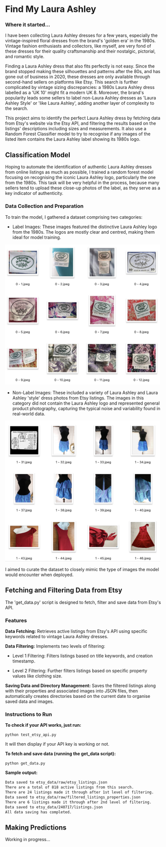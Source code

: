 # Find My Laura Ashley

### Where it started...
I have been collecting Laura Ashley dresses for a few years, especially the vintage-inspired floral dresses from the brand's 'golden era' in the 1980s. Vintage fashion enthusiasts and collectors, like myself, are very fond of these dresses for their quality craftsmanship and their nostalgic, pictorial, and romantic style.

Finding a Laura Ashley dress that also fits perfectly is not easy. Since the brand stopped making these silhouettes and patterns after the 80s, and has gone out of business in 2020, these dresses are only available through second-hand sellers on platforms like Etsy. This search is further complicated by vintage sizing discrepancies: a 1980s Laura Ashley dress labelled as a 'UK 10' might fit a modern UK 8. Moreover, the brand's popularity leads some sellers to label non-Laura Ashley dresses as 'Laura Ashley Style' or 'like Laura Ashley', adding another layer of complexity to the search.

This project aims to identify the perfect Laura Ashley dress by fetching data from Etsy's website via the Etsy API, and filtering the results based on the listings' descriptions including sizes and measurements. It also use a Random Forest Classifier model to try to recognise if any images of the listed item contains the Laura Ashley label showing its 1980s logo.

## Classification Model
Hoping to automate the identification of authentic Laura Ashley dresses from online listings as much as possible, I trained a random forest model focusing on recognising the iconic Laura Ashley logo, particularly the one from the 1980s. This task will be very helpful in the process, because many sellers tend to upload these close-up photos of the label, as they serve as a key indicator of authenticity.

### Data Collection and Preparation
To train the model, I gathered a dataset comprising two categories:

- Label Images: These images featured the distinctive Laura Ashley logo from the 1980s. The logos are mostly clear and centred, making them ideal for model training.

<img src="src/images/logos.png" alt="logos" width="500"/>

- Non-Label Images: These included a variety of Laura Ashley and Laura Ashley 'style' dress photos from Etsy listings. The images in this category did not contain the Laura Ashley logo and represented general product photography, capturing the typical noise and variability found in real-world data.

<img src="src/images/dresses.png" alt="dresses" width="500"/>

I aimed to curate the dataset to closely mimic the type of images the model would encounter when deployed.

## Fetching and Filtering Data from Etsy
The 'get_data.py' script is designed to fetch, filter and save data from Etsy's API.

### Features
**Data Fetching:** Retrieves active listings from Etsy's API using specific keywords related to vintage Laura Ashley dresses.

**Data Filtering:** Implements two levels of filtering:

- Level 1 Filtering: Filters listings based on title keywords, and creation timestamp.

- Level 2 Filtering: Further filters listings based on specific property values like clothing size.

**Saving Data and Directory Management:** Saves the filtered listings along with their properties and associated images into JSON files, then automatically creates directories based on the current date to organise saved data and images.

### Instructions to Run

**To check if your API works, just run:**
```
python test_etsy_api.py
```
It will then display if your API key is working or not.

**To fetch and save data (running the get_data script):**
```
python get_data.py
```

**Sample output:**
```
Data saved to etsy_data/raw/etsy_listings.json
There are a total of 818 active listings from this search.
There are 24 listings made it through after 1st level of filtering.
Data saved to etsy_data/raw/filtered_listings_properties.json
There are 6 listings made it through after 2nd level of filtering.
Data saved to etsy_data/240717/listings.json
All data saving has completed.
```

## Making Predictions
Working in progress...